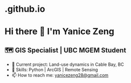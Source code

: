 # .github.io
# Hi there 👋 I'm Yanice Zeng

## 🗺️ GIS Specialist | UBC MGEM Student
- 🔭 Current project: Land-use dynamics in Cable Bay, BC
- 🌱 Skills: Python | ArcGIS | Remote Sensing
- 📫 How to reach me: yanicezeng28@gmail.com
